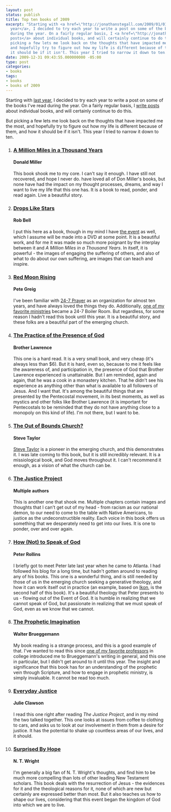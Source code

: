 ```yaml
---
layout: post
status: publish
title: Top ten books of 2009
excerpt: "Starting with <a href=\"http://jonathanstegall.com/2009/01/01/books-of-2008/\">last
  year</a>, I decided to try each year to write a post on some of the books I've read
  during the year. On a fairly regular basis, I <a href=\"http://jonathanstegall.com/category/books/\">write
  posts</a> about individual books, and will certainly continue to do this.\r\n\r\nBut
  picking a few lets me look back on the thoughts that have impacted me the most,
  and hopefully try to figure out how my life is different because of them, and how
  it should be if it isn't. This year I tried to narrow it down to ten."
date: 2009-12-31 09:43:55.000000000 -05:00
type: post
categories:
- books
tags:
- books
- books of 2009
---
```

Starting with <a href="http://jonathanstegall.com/2009/01/01/books-of-2008/">last year</a>, I decided to try each year to write a post on some of the books I've read during the year. On a fairly regular basis, I <a href="http://jonathanstegall.com/category/books/">write posts</a> about individual books, and will certainly continue to do this.

But picking a few lets me look back on the thoughts that have impacted me the most, and hopefully try to figure out how my life is different because of them, and how it should be if it isn't. This year I tried to narrow it down to ten.
<ol class="book-list">
<li>
<h3><a href="http://www.amazon.com/gp/product/0785213066?ie=UTF8&amp;tag=jonathanstega-20&amp;linkCode=as2&amp;camp=1789&amp;creative=390957&amp;creativeASIN=0785213066">A Million Miles in a Thousand Years</a></h3>
<h4>Donald Miller</h4>
<p>This book shook me to my core. I can't say it enough. I have still not recovered, and hope I never do. have loved all of Don Miller's books, but none have had the impact on my thought processes, dreams, and way I want to live my life that this one has. It is a book to read, ponder, and read again. Live a beautiful story.</p>
</li>
<li>
<h3><a href="http://www.amazon.com/gp/product/0310275032?ie=UTF8&amp;tag=jonathanstega-20&amp;linkCode=as2&amp;camp=1789&amp;creative=390957&amp;creativeASIN=0310275032">Drops Like Stars</a></h3>
<h4>Rob Bell</h4>
<p>I put this here as a book, though in my mind I have <a href="https://www.robbell.com/dropslikestars/">the event</a> as well, which I assume will be made into a DVD at some point. It is a beautiful work, and for me it was made so much more poignant by the interplay between it and <em>A Million Miles in a Thousand Years</em>. In itself, it is powerful - the images of engaging the suffering of others, and also of what to do about our own suffering, are images that can teach and inspire.</p>
</li>
<li>
<h3><a href="http://www.amazon.com/gp/product/0972927662?ie=UTF8&amp;tag=jonathanstega-20&amp;linkCode=as2&amp;camp=1789&amp;creative=390957&amp;creativeASIN=0972927662">Red Moon Rising</a></h3>
<h4>Pete Greig</h4>
<p>I've been familiar with <a href="http://24-7prayer.com/">24-7 Prayer</a> as an organization for almost ten years, and have always loved the things they do. Additionally, <a href="http://sourcemn.org/">one of my favorite ministries</a> became a 24-7 Boiler Room. But regardless, for some reason I hadn't read this book until this year. It is a beautiful story, and these folks are a beautiful part of the emerging church.</p>
</li>
<li>
<h3><a href="http://www.amazon.com/gp/product/0978479947?ie=UTF8&amp;tag=jonathanstega-20&amp;linkCode=as2&amp;camp=1789&amp;creative=390957&amp;creativeASIN=0978479947">The Practice of the Presence of God</a></h3>
<h4>Brother Lawrence</h4>
<p>This one is a hard read. It is a very small book, and very cheap (it's always less than $6). But it is hard, even so, because to me it feels like the awareness of, and participation in, the presence of God that Brother Lawrence experienced is unattainable. But I am reminded, again and again, that he was a cook in a monastery kitchen. That he didn't see his experience as anything other than what is available to all followers of Jesus. And I want that. It's among the beautiful things that are presented by the Pentecostal movement, in its best moments, as well as mystics and other folks like Brother Lawrence (it is important for Pentecostals to be reminded that they do not have anything close to a monopoly on this kind of life). I'm not there, but I want to be.</p>
<li>
<h3><a href="http://www.amazon.com/gp/product/0310259045?ie=UTF8&amp;tag=jonathanstega-20&amp;linkCode=as2&amp;camp=1789&amp;creative=390957&amp;creativeASIN=0310259045">The Out of Bounds Church?</a></h3>
<h4>Steve Taylor</h4>
<p><a href="http://www.emergentkiwi.org.nz/">Steve Taylor</a> is a pioneer in the emerging church, and this demonstrates it. I was late coming to this book, but it is still incredibly relevant. It is a missiological book, and God moves throughout it. I can't recommend it enough, as a vision of what the church can be.</p>
</li>
<li>
<h3><a href="http://www.amazon.com/gp/product/0801013283?ie=UTF8&amp;tag=jonathanstega-20&amp;linkCode=as2&amp;camp=1789&amp;creative=390957&amp;creativeASIN=0801013283">The Justice Project</a></h3>
<h4>Multiple authors</h4>
<p>This is another one that shook me. Multiple chapters contain images and thoughts that I can't get out of my head - from racism as our national demon, to our need to come to the table with Native Americans, to justice as the undeconstructible reality. Each voice in this book offers us something that we desperately need to get into our lives. It is one to ponder, over and over again.</p>
</li>
<li>
<h3><a href="http://www.amazon.com/gp/product/1557255059?ie=UTF8&amp;tag=jonathanstega-20&amp;linkCode=as2&amp;camp=1789&amp;creative=390957&amp;creativeASIN=1557255059">How (Not) to Speak of God</a></h3>
<h4>Peter Rollins</h4>
<p>I briefly got to meet Peter late last year when he came to Atlanta. I had followed his blog for a long time, but hadn't gotten around to reading any of his books. This one is a wonderful thing, and is still needed by those of us in the emerging church seeking a generative theology, and how it can work itself out in practice (an example, based on <a href="http://www.ikon.org.uk/">Ikon</a>, is the second half of this book). It's a beautiful theology that Peter presents to us - flowing out of the Event of God. It is humble in realizing that we cannot speak of God, but passionate in realizing that we must speak of God, even as we know that we cannot.</p>
</li>
<li>
<h3><a href="http://www.amazon.com/gp/product/0800632877?ie=UTF8&amp;tag=jonathanstega-20&amp;linkCode=as2&amp;camp=1789&amp;creative=390957&amp;creativeASIN=0800632877">The Prophetic Imagination</a></h3>
<h4>Walter Brueggemann</h4>
<p>My book reading is a strange process, and this is a good example of that. I've wanted to read this since <a href="http://www.seuniversity.edu/academics/faculty/religion/steven_fettke.php">one of my favorite professors</a> in college introduced me to Brueggemann's writing in general, and this one in particular, but I didn't get around to it until this year. The insight and significance that this book has for an understanding of the prophetic vein through Scripture, and how to engage in prophetic ministry, is simply invaluable. It cannot be read too much.</p>
</li>
<li>
<h3><a href="http://www.amazon.com/gp/product/0830836284?ie=UTF8&amp;tag=jonathanstega-20&amp;linkCode=as2&amp;camp=1789&amp;creative=390957&amp;creativeASIN=0830836284">Everyday Justice</a></h3>
<h4>Julie Clawson</h4>
<p>I read this one right after reading <em>The Justice Project</em>, and in my mind the two talked together. This one looks at issues from coffee to clothing to cars, and asks us to look at our involvement in them from a desire for justice. It has the potential to shake up countless areas of our lives, and it should.</p>
</li>
<li>
<h3><a href="http://www.amazon.com/gp/product/0061551821?ie=UTF8&amp;tag=jonathanstega-20&amp;linkCode=as2&amp;camp=1789&amp;creative=390957&amp;creativeASIN=0061551821">Surprised By Hope</a></h3>
<h4>N. T. Wright</h4>
<p>I'm generally a big fan of N. T. Wright's thoughts, and find him to be much more compelling than lots of other leading New Testament scholars. This book deals with the resurrection of Jesus - the evidences for it and the theological reasons for it, none of which are new but certainly are expressed better than most. But it also teaches us how to shape our lives, considering that this event began the kingdom of God into which we are to live.</p>
</li>
</ol>
